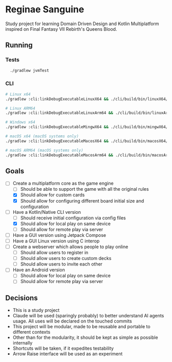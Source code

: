 # Reginae Sanguine

Study project for learning Domain Driven Design and Kotlin Multiplatform inspired on Final Fantasy VII Rebirth's Queens Blood.

## Running

### Tests

```bash
  ./gradlew jvmTest
```

### CLI

```bash
# Linux x64
./gradlew :cli:linkDebugExecutableLinuxX64 && ./cli/build/bin/linuxX64/debugExecutable/cli.kexe

# Linux ARM64
./gradlew :cli:linkDebugExecutableLinuxArm64 && ./cli/build/bin/linuxArm64/debugExecutable/cli.kexe

# Windows x64
./gradlew :cli:linkDebugExecutableMingwX64 && ./cli/build/bin/mingwX64/debugExecutable/cli.exe

# macOS x64 (macOS systems only)
./gradlew :cli:linkDebugExecutableMacosX64 && ./cli/build/bin/macosX64/debugExecutable/cli.kexe

# macOS ARM64 (macOS systems only)
./gradlew :cli:linkDebugExecutableMacosArm64 && ./cli/build/bin/macosArm64/debugExecutable/cli.kexe
```

## Goals

- [ ] Create a multiplatform core as the game engine
  - [ ] Should be able to support the game with all the original rules
  - [x] Should allow for custom cards
  - [x] Should allow for configuring different board initial size and configuration
- [ ] Have a Kotlin/Native CLI version
  - [ ] Should receive initial configuration via config files
  - [x] Should allow for local play on same device
  - [ ] Should allow for remote play via server
- [ ] Have a GUI version using Jetpack Compose
- [ ] Have a GUI Linux version using C interop
- [ ] Create a webserver which allows people to play online
  - [ ] Should allow users to register in
  - [ ] Should allow users to create custom decks
  - [ ] Should allow users to invite each other
- [ ] Have an Android version
  - [ ] Should allow for local play on same device
  - [ ] Should allow for remote play via server

## Decisions

- This is a study project
- Claude will be used (sparingly probably) to better understand AI agents usage. All uses will be declared on the touched commits
- This project will be modular, made to be reusable and portable to different contexts
- Other than for the modularity, it should be kept as simple as possible internally
- Shortcuts will be taken, if it expedites testability
- Arrow Raise interface will be used as an experiment